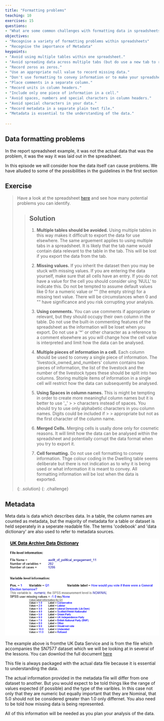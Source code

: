 ```yaml
---
title: "Formatting problems"
teaching: 10
exercises: 15
questions:
- "What are some common challenges with formatting data in spreadsheets and how can we avoid them?"
objectives:
- "Recognise a variety of formatting problems within spreadsheets"
- "Recognise the importance of Metadata"
keypoints:
- "Avoid using multiple tables within one spreadsheet."
- "Avoid spreading data across multiple tabs (but do use a new tab to record data cleaning or manipulations)."
- "Record zeros as zeros."
- "Use an appropriate null value to record missing data."
- "Don't use formatting to convey information or to make your spreadsheet look pretty."
- "Place comments in a separate column."
- "Record units in column headers."
- "Include only one piece of information in a cell."
- "Avoid spaces, numbers and special characters in column headers."
- "Avoid special characters in your data."
- "Record metadata in a separate plain text file."
- "Metadata is essential to the understanding of the data."

---
```

## Data formatting problems

In the report spreadsheet example, it was not the actual data that was the problem, it was the way it was laid out 
in the spreadsheet.

In this episode we will consider how the data itself can cause problems. 
We have alluded to some of the possibilities in the guidelines in the first section

## Exercise 
> 
> Have a look at the spreadsheet [here](../data/SAFI_results_2.xlsx) and
> see how many potential problems you can identify.
> 
> > ## Solution
> > 
> > 1. **Multiple tables should be avoided.** Using multiple tables in this way makes it difficult to export the data for use elsewhere. The same arguement applies to using multiple tabs in a spreadsheet. It is likely that the tab name would contain data relevant to the table in the tab. This will be lost if you export the data from the tab.
> > 
> > 2. **Missing values.** If you inherit the dataset then you may be stuck with missing values. If you are entering the data yourself, make sure that all cells have an entry. If you do not have a value for the cell you should consider uing 'NULL' to indicate this. Do not be tempted to assume default values like 0 for a numeric value or "" (the empty string) for a missing text value. There will be circumstances when 0 and "" have significance and you risk corrupting your analysis.
> > 
> > 3. **Using comments.** You can use comments if appropriate or relevant, but they should occupy their own column in the table. Do not use the built-in commenting features of the spreadsheet as the information will be loset when you export. Do not use a '*' or other character as a reference to a comment elsewhere as you will change how the cell value is interpreted and limit how the data can be analysed.
> > 
> > 4. **Multiple pieces of information in a cell.** Each column should be used to convey a single piece of information. The 'livestock_owned_and_numbers' column contains two pieces of information, the list of the livestock and the number of the livestock types these should be split into two columns. Storing multiple items of information in a single cell will restrict how the data can subsequently be analysed.
> > 
> > 5. **Using Spaces in column names.** This is might be tempting in order to create more meaningful column names but it is better to use '_' > > characters instead of spaces. You should try to use only alphabetic characters in you column names. Digits could be included if > > appropriate but not as the first character of the column name. 
> > 
> > 6. **Merged Cells.** Merging cells is usally done only for cosmetic reasons. It will limit how the data can be analysed within the spreadsheet and potentially corrupt the data format when you try to export it.
> > 
> > 7. **Cell formatting.** Do not use cell formatting to convey information. Thge colour coding in the Dwelling table seems deliberate but there is not indication as to why it is being used or what information it is meant to convey. All formatting information will be lost when the data is exported.
> > 
> {: .solution}
{: .challenge}

## Metadata

Meta data is data which describes data. In a table, the column names are counted as metadata, but the majority of metadata for a table or dataset is held seperately in a seperate readable file. The terms 'codebook' and 'data dictionary' are also used to refer to metadata sources.


![Metatdata example](../fig/Spreadsheets_metadata_01.png)

The example above is fromthe UK Data Service and is from the file which accompanies the SN7577 dataset which we will be looking at in several of the lessons. You can downlod the full document [here](../data/audit_of_political_engagement_11_ukda_data_dictionary.rtf) 

This file is always packaged with the actual data file because it is essential to understanding the data. 

The actual information provided in the metadata file will differ from one dataset to another. But you would expect to be told things like the range of values expected (if possible) and the type of the varibles. In this case not only that they are numeric but equally important that they are Nominal, that 5.0 should not be considered greater than 1.0 only differnet. You also need to be told how missing data is being represented.

All of this information will be needed as you plan your analysis of the data.


